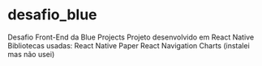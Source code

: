 # desafio_blue
Desafio Front-End da Blue Projects
Projeto desenvolvido em React Native
Bibliotecas usadas:
React Native Paper
React Navigation
Charts (instalei mas não usei)
